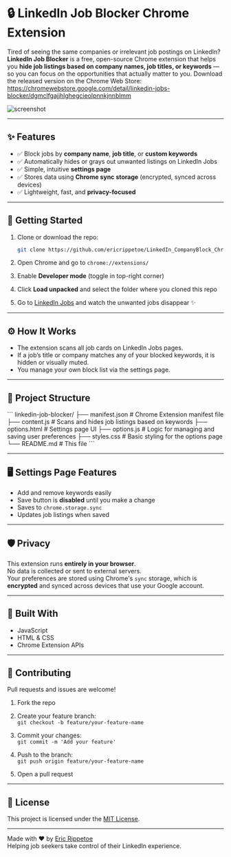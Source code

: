 # 🔒 LinkedIn Job Blocker Chrome Extension

Tired of seeing the same companies or irrelevant job postings on LinkedIn?  
**LinkedIn Job Blocker** is a free, open-source Chrome extension that helps you **hide job listings based on company names, job titles, or keywords** — so you can focus on the opportunities that actually matter to you.
Download the released version on the Chrome Web Store:
https://chromewebstore.google.com/detail/linkedin-jobs-blocker/dgmclfgajjhlghegcieolpnnkjnnblmm

![screenshot]((https://lh3.googleusercontent.com/LcGQqD851qUmRNdLEEunfxP1dD9pHmiRnjvMuGfElwGIxzBHlTJbSTuIPCqr7q80JI3G7HSXxiy2lDMybUdojWEIdw=s1280-w1280-h800))

---

## ✨ Features

- ✅ Block jobs by **company name**, **job title**, or **custom keywords**
- ✅ Automatically hides or grays out unwanted listings on LinkedIn Jobs
- ✅ Simple, intuitive **settings page**
- ✅ Stores data using **Chrome sync storage** (encrypted, synced across devices)
- ✅ Lightweight, fast, and **privacy-focused**

---

## 🚀 Getting Started

1. Clone or download the repo:

   ```bash
   git clone https://github.com/ericrippetoe/LinkedIn_CompanyBlock_ChromeExt
   ```

2. Open Chrome and go to `chrome://extensions/`

3. Enable **Developer mode** (toggle in top-right corner)

4. Click **Load unpacked** and select the folder where you cloned this repo

5. Go to [LinkedIn Jobs](https://www.linkedin.com/jobs/) and watch the unwanted jobs disappear ✨

---

## ⚙️ How It Works

- The extension scans all job cards on LinkedIn Jobs pages.
- If a job’s title or company matches any of your blocked keywords, it is hidden or visually muted.
- You manage your own block list via the settings page.

---

## 🧰 Project Structure

\`\`\`
linkedin-job-blocker/
├── manifest.json         # Chrome Extension manifest file
├── content.js            # Scans and hides job listings based on keywords
├── options.html          # Settings page UI
├── options.js            # Logic for managing and saving user preferences
├── styles.css            # Basic styling for the options page
└── README.md             # This file
\`\`\`

---

## 🖥️ Settings Page Features

- Add and remove keywords easily
- Save button is **disabled** until you make a change
- Saves to `chrome.storage.sync`
- Updates job listings when saved

---

## 🛡️ Privacy

This extension runs **entirely in your browser**.  
No data is collected or sent to external servers.  
Your preferences are stored using Chrome's `sync` storage, which is **encrypted** and synced across devices that use your Google account.

---

## 🧱 Built With

- JavaScript
- HTML & CSS
- Chrome Extension APIs

---

## 🙌 Contributing

Pull requests and issues are welcome!

1. Fork the repo

2. Create your feature branch:  
   `git checkout -b feature/your-feature-name`

3. Commit your changes:  
   `git commit -m 'Add your feature'`

4. Push to the branch:  
   `git push origin feature/your-feature-name`

5. Open a pull request

---

## 📄 License

This project is licensed under the [MIT License](LICENSE).

---

Made with ❤️ by [Eric Rippetoe](https://www.linkedin.com/in/ericrippetoe/)  
Helping job seekers take control of their LinkedIn experience.
